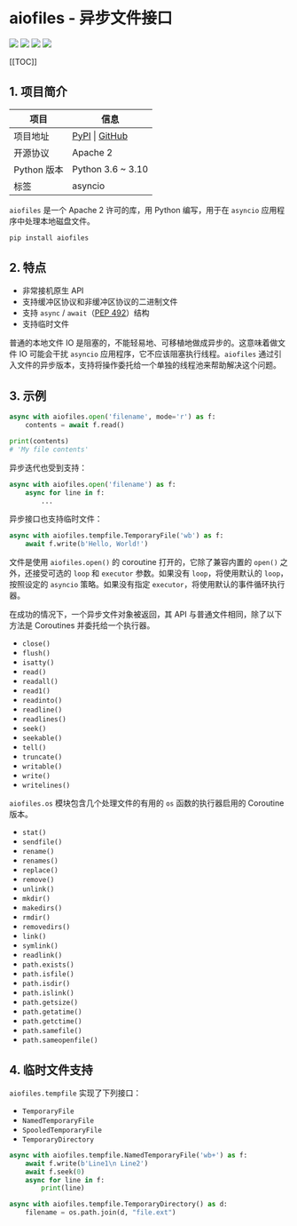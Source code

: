 # aiofiles - 异步文件接口

<div class="no-link">

[![](https://img.shields.io/pypi/v/aiofiles.svg)](https://pypi.python.org/pypi/aiofiles)
[![](https://travis-ci.org/Tinche/aiofiles.svg?branch=master)](https://travis-ci.org/Tinche/aiofiles)
[![](https://codecov.io/gh/Tinche/aiofiles/branch/master/graph/badge.svg)](https://codecov.io/gh/Tinche/aiofiles)
[![](https://img.shields.io/pypi/pyversions/aiofiles.svg)](https://github.com/Tinche/aiofiles)

</div>

[[TOC]]

## 1. 项目简介

| 项目        | 信息                                                                                          |
| ----------- | --------------------------------------------------------------------------------------------- |
| 项目地址    | [PyPI](https://pypi.python.org/pypi/aiofiles) \| [GitHub](https://github.com/Tinche/aiofiles) |
| 开源协议    | Apache 2                                                                                      |
| Python 版本 | Python 3.6 ~ 3.10                                                                             |
| 标签        | asyncio                                                                                       |

`aiofiles` 是一个 Apache 2 许可的库，用 Python 编写，用于在 `asyncio` 应用程序中处理本地磁盘文件。

```bash
pip install aiofiles
```

## 2. 特点

- 非常接机原生 API
- 支持缓冲区协议和非缓冲区协议的二进制文件
- 支持 `async` / `await`（[PEP 492](http://www.python.org/dev/peps/pep-0492)）结构
- 支持临时文件

普通的本地文件 IO 是阻塞的，不能轻易地、可移植地做成异步的。这意味着做文件 IO 可能会干扰 `asyncio` 应用程序，它不应该阻塞执行线程。`aiofiles` 通过引入文件的异步版本，支持将操作委托给一个单独的线程池来帮助解决这个问题。

## 3. 示例

```python
async with aiofiles.open('filename', mode='r') as f:
    contents = await f.read()

print(contents)
# 'My file contents'
```

异步迭代也受到支持：

```python
async with aiofiles.open('filename') as f:
    async for line in f:
        ...
```

异步接口也支持临时文件：

```python
async with aiofiles.tempfile.TemporaryFile('wb') as f:
    await f.write(b'Hello, World!')
```

文件是使用 `aiofiles.open()` 的 coroutine 打开的，它除了兼容内置的 `open()` 之外，还接受可选的 `loop` 和 `executor` 参数。如果没有 `loop`，将使用默认的 `loop`，按照设定的 `asyncio` 策略。如果没有指定 `executor`，将使用默认的事件循环执行器。

在成功的情况下，一个异步文件对象被返回，其 API 与普通文件相同，除了以下方法是 Coroutines 并委托给一个执行器。

- `close()`
- `flush()`
- `isatty()`
- `read()`
- `readall()`
- `read1()`
- `readinto()`
- `readline()`
- `readlines()`
- `seek()`
- `seekable()`
- `tell()`
- `truncate()`
- `writable()`
- `write()`
- `writelines()`

`aiofiles.os` 模块包含几个处理文件的有用的 `os` 函数的执行器启用的 Coroutine 版本。

- `stat()`
- `sendfile()`
- `rename()`
- `renames()`
- `replace()`
- `remove()`
- `unlink()`
- `mkdir()`
- `makedirs()`
- `rmdir()`
- `removedirs()`
- `link()`
- `symlink()`
- `readlink()`
- `path.exists()`
- `path.isfile()`
- `path.isdir()`
- `path.islink()`
- `path.getsize()`
- `path.getatime()`
- `path.getctime()`
- `path.samefile()`
- `path.sameopenfile()`

## 4. 临时文件支持

`aiofiles.tempfile` 实现了下列接口：
- `TemporaryFile`
- `NamedTemporaryFile`
- `SpooledTemporaryFile`
- `TemporaryDirectory`

```python
async with aiofiles.tempfile.NamedTemporaryFile('wb+') as f:
    await f.write(b'Line1\n Line2')
    await f.seek(0)
    async for line in f:
        print(line)

async with aiofiles.tempfile.TemporaryDirectory() as d:
    filename = os.path.join(d, "file.ext")
```
